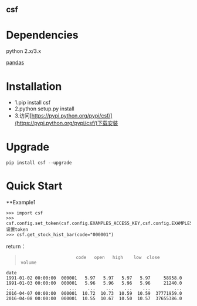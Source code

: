 csf
---

Dependencies
============
python 2.x/3.x

[pandas](http://pandas.pydata.org/ "pandas")

Installation
============

- 1.pip install csf
- 2.python setup.py install
- 3.访问[https://pypi.python.org/pypi/csf/](https://pypi.python.org/pypi/csf/)下载安装


Upgrade
=======

	pip install csf --upgrade

Quick Start
===========
**Example1

    >>> import csf
    >>> csf.config.set_token(csf.config.EXAMPLES_ACCESS_KEY,csf.config.EXAMPLES_SECRET_KEY) 设置token
    >>> csf.get_stock_hist_bar(code="000001")
    
return：
>                          code   open   high    low  close      volume
    date                                                                               
    1991-01-02 00:00:00  000001   5.97   5.97   5.97   5.97     58958.0
    1991-01-03 00:00:00  000001   5.96   5.96   5.96   5.96     21240.0
    ...                     ...    ...    ...    ...    ...         ...
    2016-04-07 00:00:00  000001  10.72  10.73  10.59  10.59  37771959.0
    2016-04-08 00:00:00  000001  10.55  10.67  10.50  10.57  37655386.0